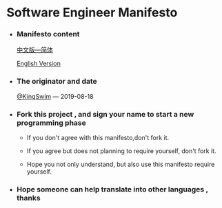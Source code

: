 # Software Engineer Manifesto

- ### Manifesto content

  [中文版—简体](zh/CN/SEM.md)
  
  [English Version](en/SEM.md)
  
- ### The originator and date

  [@KingSwim](https://github.com/KingSwim404) — 2019-08-18   
  
- ### Fork this project , and  sign your name to start a  new  programming phase

  - If  you  don't  agree with this manifesto,don't  fork  it.

  - If you agree but does not planning to require yourself, don't fork it.

  - Hope you not only understand, but also use this manifesto require yourself.

- ### Hope someone can help translate into other languages , thanks









